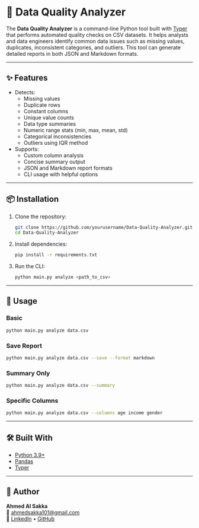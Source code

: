 # 🧪 Data Quality Analyzer

The **Data Quality Analyzer** is a command-line Python tool built with [Typer](https://typer.tiangolo.com/) that performs automated quality checks on CSV datasets. It helps analysts and data engineers identify common data issues such as missing values, duplicates, inconsistent categories, and outliers. This tool can generate detailed reports in both JSON and Markdown formats.

---

## ✨ Features

- Detects:
  - Missing values
  - Duplicate rows
  - Constant columns
  - Unique value counts
  - Data type summaries
  - Numeric range stats (min, max, mean, std)
  - Categorical inconsistencies
  - Outliers using IQR method
- Supports:
  - Custom column analysis
  - Concise summary output
  - JSON and Markdown report formats
  - CLI usage with helpful options

---

## 📦 Installation

1. Clone the repository:
   ```bash
   git clone https://github.com/yourusername/Data-Quality-Analyzer.git
   cd Data-Quality-Analyzer
   ```

2. Install dependencies:
   ```bash
   pip install -r requirements.txt
   ```

3. Run the CLI:
   ```bash
   python main.py analyze <path_to_csv>
   ```

---

## 🚀 Usage

### Basic

```bash
python main.py analyze data.csv
```

### Save Report

```bash
python main.py analyze data.csv --save --format markdown
```

### Summary Only

```bash
python main.py analyze data.csv --summary
```

### Specific Columns

```bash
python main.py analyze data.csv --columns age income gender
```
---

## 🛠️ Built With

- [Python 3.9+](https://www.python.org/)
- [Pandas](https://pandas.pydata.org/)
- [Typer](https://github.com/tiangolo/typer)

---

## 👤 Author

**Ahmed Al Sakka**   
📧 [ahmedsakka101@gmail.com](mailto:ahmedsakka101@gmail.com)  
🔗 [LinkedIn](https://www.linkedin.com/in/ahmed-alsakka-analyst/) • [GitHub](https://github.com/ahmedSakka)